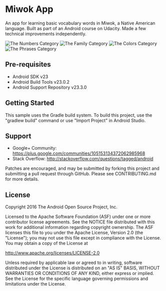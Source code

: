 Miwok App
===================================

An app for learning basic vocabulary words in Miwok, a Native American language. Built as part of an Android course on Udacity. Made a few technical improvements independently.

![The Numbers Category](https://raw.githubusercontent.com/Amrita-Basu/Miwok/master/app/src/main/res/Screenshot_Numbers_Fragment.png?=50x50raw=true)
![The Family Category](https://raw.githubusercontent.com/Amrita-Basu/Miwok/master/app/src/main/res/Screenshot_Family_Fragment.png?raw=true)
![The Colors Category](https://raw.githubusercontent.com/Amrita-Basu/Miwok/master/app/src/main/res/Screenshot_Colors_Fragment.png?raw=true)
![The Phrases Category](https://raw.githubusercontent.com/Amrita-Basu/Miwok/master/app/src/main/res/Screenshot_Phrases_Fragment.png?raw=true)

Pre-requisites
--------------

- Android SDK v23
- Android Build Tools v23.0.2
- Android Support Repository v23.3.0

Getting Started
---------------

This sample uses the Gradle build system. To build this project, use the
"gradlew build" command or use "Import Project" in Android Studio.

Support
-------

- Google+ Community: https://plus.google.com/communities/105153134372062985968
- Stack Overflow: http://stackoverflow.com/questions/tagged/android

Patches are encouraged, and may be submitted by forking this project and
submitting a pull request through GitHub. Please see CONTRIBUTING.md for more details.

License
-------

Copyright 2016 The Android Open Source Project, Inc.

Licensed to the Apache Software Foundation (ASF) under one or more contributor
license agreements.  See the NOTICE file distributed with this work for
additional information regarding copyright ownership.  The ASF licenses this
file to you under the Apache License, Version 2.0 (the "License"); you may not
use this file except in compliance with the License.  You may obtain a copy of
the License at

http://www.apache.org/licenses/LICENSE-2.0

Unless required by applicable law or agreed to in writing, software
distributed under the License is distributed on an "AS IS" BASIS, WITHOUT
WARRANTIES OR CONDITIONS OF ANY KIND, either express or implied.  See the
License for the specific language governing permissions and limitations under
the License.

